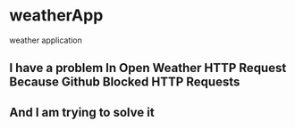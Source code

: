 # weatherApp
weather application
## I have a problem In Open Weather HTTP Request Because Github Blocked HTTP Requests 
## And I am trying to solve it
